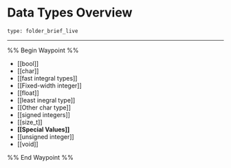 # Data Types Overview
 
```ccard
type: folder_brief_live
```
 
---

%% Begin Waypoint %%
- [[bool]]
- [[char]]
- [[fast integral types]]
- [[Fixed-width integer]]
- [[float]]
- [[least inegral type]]
- [[Other char type]]
- [[signed integers]]
- [[size_t]]
- **[[Special Values]]**
- [[unsigned integer]]
- [[void]]

%% End Waypoint %%
